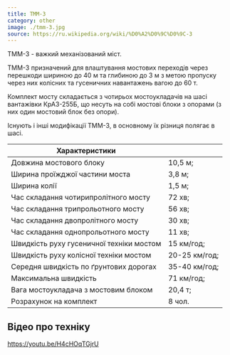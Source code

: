 ```yaml
---
title: ТММ-3
category: other
image: ./tmm-3.jpg
source: https://ru.wikipedia.org/wiki/%D0%A2%D0%9C%D0%9C-3
---
```


ТММ-3 - важкий механізований міст.

ТММ-3 призначений для влаштування мостових переходів через перешкоди шириною до 40 м та глибиною до 3 м з метою пропуску через них колісних та гусеничних навантажень вагою до 60 т.

Комплект мосту складається з чотирьох мостоукладачів на шасі вантажівки КрАЗ-255Б, що несуть на собі мостові блоки з опорами (з них один мостовий блок без опори).

Існують і інші модифікації ТММ-3, в основному їх різниця полягає в шасі.

| Характеристики                           |               |
| ---------------------------------------- | ------------- |
| Довжина мостового блоку                  | 10,5 м;       |
| Ширина проїжджої частини моста           | 3,8 м;        |
| Ширина колії                             | 1,5 м;        |
| Час складання чотирипролітного мосту     | 72 хв;        |
| Час складання трипрольотного мосту       | 56 хв;        |
| Час складання двопролітного мосту        | 30 хв;        |
| Час складання однопрольотного мосту      | 11 хв;        |
| Швидкість руху гусеничної техніки мостом | 15 км/год;    |
| Швидкість руху колісної техніки мостом   | 20-25 км/год; |
| Середня швидкість по ґрунтових дорогах   | 35-40 км/год; |
| Максимальна швидкість                    | 71 км/год;    |
| Вага мостоукладача з мостовим блоком     | 20,4 т;       |
| Розрахунок на комплект                   | 8 чол.        |

## Відео про техніку

https://youtu.be/H4cHOqTGjrU